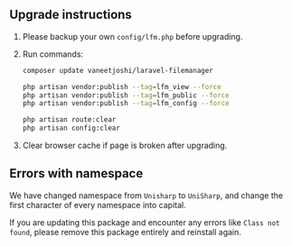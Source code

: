 ## Upgrade instructions

  1. Please backup your own `config/lfm.php` before upgrading.

  1. Run commands:

      ```bash
      composer update vaneetjoshi/laravel-filemanager

      php artisan vendor:publish --tag=lfm_view --force
      php artisan vendor:publish --tag=lfm_public --force
      php artisan vendor:publish --tag=lfm_config --force

      php artisan route:clear
      php artisan config:clear
      ```

  1. Clear browser cache if page is broken after upgrading.

## Errors with namespace
We have changed namespace from `Unisharp` to `UniSharp`, and change the first character of every namespace into capital.

If you are updating this package and encounter any errors like `Class not found`, please remove this package entirely and reinstall again.
